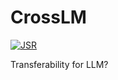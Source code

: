 # CrossLM
[![JSR](https://jsr.io/badges/@pnsk-lab/crosslm)](https://jsr.io/@pnsk-lab/crosslm)

Transferability for LLM?
